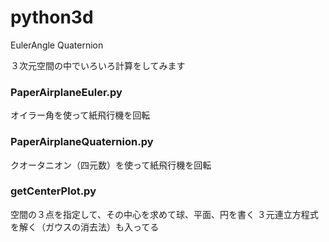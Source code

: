 # python3d
EulerAngle Quaternion

３次元空間の中でいろいろ計算をしてみます


### PaperAirplaneEuler.py
オイラー角を使って紙飛行機を回転


### PaperAirplaneQuaternion.py
クオータニオン（四元数）を使って紙飛行機を回転


### getCenterPlot.py
空間の３点を指定して、その中心を求めて球、平面、円を書く
３元連立方程式を解く（ガウスの消去法）も入ってる

